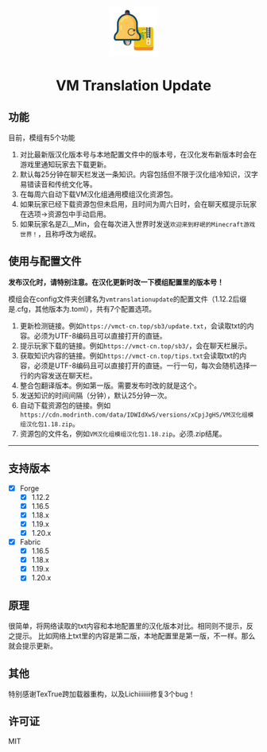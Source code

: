 <div align="center"> 
   <img height="100px" alt="logo" src="./common/src/main/resources/icon.png"/> 
   
# VM Translation Update

</div> 

## 功能
目前，模组有5个功能

1. 对比最新版汉化版本号与本地配置文件中的版本号，在汉化发布新版本时会在游戏里通知玩家去下载更新。
2. 默认每25分钟在聊天栏发送一条知识。内容包括但不限于汉化组冷知识，汉字易错读音和传统文化等。
3. 在每周六自动下载VM汉化组通用模组汉化资源包。
4. 如果玩家已经下载资源包但未启用，且时间为周六日时，会在聊天框提示玩家在选项->资源包中手动启用。
5. 如果玩家名是Zi__Min，会在每次进入世界时发送`欢迎来到籽岷的Minecraft游戏世界！`，且称呼改为岷叔。

## 使用与配置文件

**发布汉化时，请特别注意。在汉化更新时改一下模组配置里的版本号！**

模组会在config文件夹创建名为`vmtranslationupdate`的配置文件（1.12.2后缀是.cfg，其他版本为.toml），共有7个配置选项。
1. 更新检测链接。例如`https://vmct-cn.top/sb3/update.txt`，会读取txt的内容。必须为UTF-8编码且可以直接打开的直链。
2. 提示玩家下载的链接。例如`https://vmct-cn.top/sb3/`，会在聊天栏展示。
3. 获取知识内容的链接。例如`https://vmct-cn.top/tips.txt`会读取txt的内容，必须是UTF-8编码且可以直接打开的直链。一行一句，每次会随机选择一行的内容发送在聊天栏。
4. 整合包翻译版本。例如第一版。需要发布时改的就是这个。
5. 发送知识的时间间隔（分钟），默认25分钟一次。
6. 自动下载资源包的链接。例如`https://cdn.modrinth.com/data/IDWIdXwS/versions/xCpjJgHS/VM汉化组模组汉化包1.18.zip`。
7. 资源包的文件名，例如`VM汉化组模组汉化包1.18.zip`。必须.zip结尾。
--- 
 ## 支持版本
 - [x] Forge
     - [x] 1.12.2
     - [x] 1.16.5
     - [x] 1.18.x
     - [x] 1.19.x
     - [x] 1.20.x
 - [x] Fabric
     - [x] 1.16.5
     - [x] 1.18.x
     - [x] 1.19.x
     - [x] 1.20.x

## 原理
很简单，将网络读取的txt内容和本地配置里的汉化版本对比。相同则不提示，反之提示。
比如网络上txt里的内容是第二版，本地配置里是第一版，不一样。那么就会提示更新。
## 其他
特别感谢TexTrue跨加载器重构，以及Lichiiiiiii修复3个bug！
## 许可证
MIT